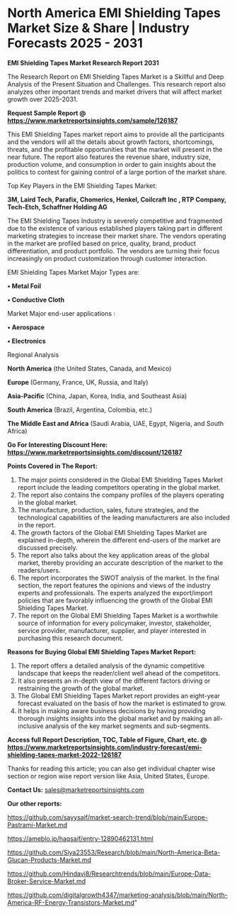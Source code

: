 # North America EMI Shielding Tapes Market Size & Share | Industry Forecasts 2025 - 2031

<strong>EMI Shielding Tapes Market Research Report 2031</strong>

The Research Report on EMI Shielding Tapes Market is a Skillful and Deep Analysis of the Present Situation and Challenges. This research report also analyzes other important trends and market drivers that will affect market growth over 2025-2031.

<strong>Request Sample Report @ <a href=https://www.marketreportsinsights.com/sample/126187>https://www.marketreportsinsights.com/sample/126187</a></strong>

This EMI Shielding Tapes market report aims to provide all the participants and the vendors will all the details about growth factors, shortcomings, threats, and the profitable opportunities that the market will present in the near future. The report also features the revenue share, industry size, production volume, and consumption in order to gain insights about the politics to contest for gaining control of a large portion of the market share.

Top Key Players in the EMI Shielding Tapes Market:

<strong>3M, Laird Tech, Parafix, Chomerics, Henkel, Coilcraft Inc , RTP Company, Tech-Etch, Schaffner Holding AG</strong>

The EMI Shielding Tapes Industry is severely competitive and fragmented due to the existence of various established players taking part in different marketing strategies to increase their market share. The vendors operating in the market are profiled based on price, quality, brand, product differentiation, and product portfolio. The vendors are turning their focus increasingly on product customization through customer interaction.

EMI Shielding Tapes Market Major Types are:

<strong>• Metal Foil

• Conductive Cloth</strong>

Market Major end-user applications :

<strong>• Aerospace

• Electronics</strong>

Regional Analysis

</u><strong><b>North America</b></strong> (the United States, Canada, and Mexico)

<strong><b>Europe </b></strong>(Germany, France, UK, Russia, and Italy)

<strong><b>Asia-Pacific</b></strong> (China, Japan, Korea, India, and Southeast Asia)

<strong><b>South America</b></strong> (Brazil, Argentina, Colombia, etc.)

<strong><b>The Middle East and Africa</b></strong> (Saudi Arabia, UAE, Egypt, Nigeria, and South Africa)

<strong>Go For Interesting Discount Here: <a href=https://www.marketreportsinsights.com/discount/126187>https://www.marketreportsinsights.com/discount/126187</a></strong>

<strong>Points Covered in The Report:</strong>
<ol>
  <li>The major points considered in the Global EMI Shielding Tapes Market report include the leading competitors operating in the global market.</li>
  <li>The report also contains the company profiles of the players operating in the global market.</li>
  <li>The manufacture, production, sales, future strategies, and the technological capabilities of the leading manufacturers are also included in the report.</li>
  <li>The growth factors of the Global EMI Shielding Tapes Market are explained in-depth, wherein the different end-users of the market are discussed precisely.</li>
  <li>The report also talks about the key application areas of the global market, thereby providing an accurate description of the market to the readers/users.</li>
  <li>The report incorporates the SWOT analysis of the market. In the final section, the report features the opinions and views of the industry experts and professionals. The experts analyzed the export/import policies that are favorably influencing the growth of the Global EMI Shielding Tapes Market.</li>
  <li>The report on the Global EMI Shielding Tapes Market is a worthwhile source of information for every policymaker, investor, stakeholder, service provider, manufacturer, supplier, and player interested in purchasing this research document.</li>
</ol>
<strong>Reasons for Buying Global EMI Shielding Tapes Market Report:</strong>

<ol>
  <li>The report offers a detailed analysis of the dynamic competitive landscape that keeps the reader/client well ahead of the competitors.</li>
  <li>It also presents an in-depth view of the different factors driving or restraining the growth of the global market.</li>
  <li>The Global EMI Shielding Tapes Market report provides an eight-year forecast evaluated on the basis of how the market is estimated to grow.</li>
  <li>It helps in making aware business decisions by having providing thorough insights insights into the global market and by making an all-inclusive analysis of the key market segments and sub-segments.</li>
</ol>
<strong>Access full Report Description, TOC, Table of Figure, Chart, etc. @ <a href=https://www.marketreportsinsights.com/industry-forecast/emi-shielding-tapes-market-2022-126187>https://www.marketreportsinsights.com/industry-forecast/emi-shielding-tapes-market-2022-126187</a></strong>


Thanks for reading this article; you can also get individual chapter wise section or region wise report version like Asia, United States, Europe.

<strong>Contact Us:</strong>
sales@marketreportsinsights.com

<strong>Our other reports:</strong>

<a href=https://github.com/sayysaif/market-search-trend/blob/main/Europe-Pastrami-Market.md>https://github.com/sayysaif/market-search-trend/blob/main/Europe-Pastrami-Market.md</a>

<a href=https://ameblo.jp/haqsaif/entry-12890462131.html>https://ameblo.jp/haqsaif/entry-12890462131.html</a>

<a href=https://github.com/Siya23553/Research/blob/main/North-America-Beta-Glucan-Products-Market.md>https://github.com/Siya23553/Research/blob/main/North-America-Beta-Glucan-Products-Market.md</a>

<a href=https://github.com/Hindavi8/Researchtrends/blob/main/Europe-Data-Broker-Service-Market.md>https://github.com/Hindavi8/Researchtrends/blob/main/Europe-Data-Broker-Service-Market.md</a>

<a href=https://github.com/digitalgrowth4347/marketing-analysis/blob/main/North-America-RF-Energy-Transistors-Market.md>https://github.com/digitalgrowth4347/marketing-analysis/blob/main/North-America-RF-Energy-Transistors-Market.md</a>"
